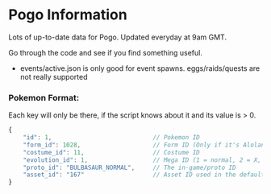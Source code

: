 # Pogo Information

Lots of up-to-date data for Pogo. Updated everyday at 9am GMT.

Go through the code and see if you find something useful.
- events/active.json is only good for event spawns. eggs/raids/quests are not really supported


### Pokemon Format:

Each key will only be there, if the script knows about it and its value is > 0.

```js
{
    "id": 1,                            // Pokemon ID
    "form_id": 1028,                    // Form ID (Only if it's Alolan/Costume/whatever, no NORMAL IDs)
    "costume_id": 11,                   // Costume ID
    "evolution_id": 1,                  // Mega ID (1 = normal, 2 = X, 3 = Y)
    "proto_id": "BULBASAUR_NORMAL",     // The in-game/proto ID
    "asset_id": "167"                   // Asset ID used in the default PogoAssets
}
```